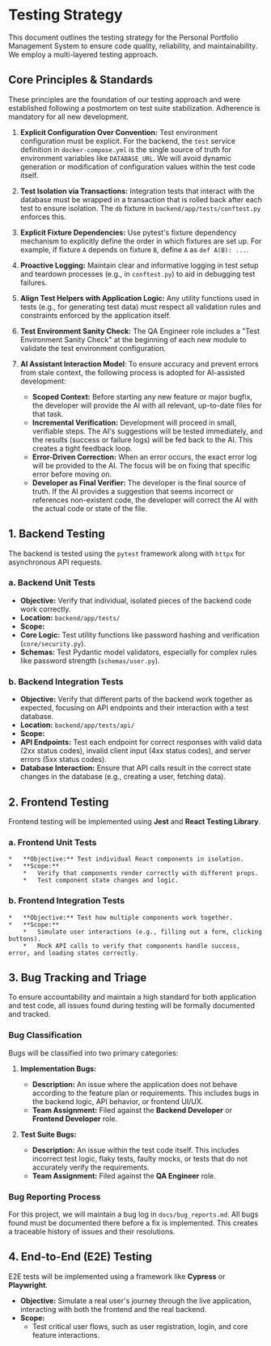 # Testing Strategy
 
This document outlines the testing strategy for the Personal Portfolio Management System to ensure code quality, reliability, and maintainability. We employ a multi-layered testing approach.

## Core Principles & Standards

These principles are the foundation of our testing approach and were established following a postmortem on test suite stabilization. Adherence is mandatory for all new development.

1. **Explicit Configuration Over Convention:** Test environment configuration must be explicit. For the backend, the `test` service definition in `docker-compose.yml` is the single source of truth for environment variables like `DATABASE_URL`. We will avoid dynamic generation or modification of configuration values within the test code itself.
2.  **Test Isolation via Transactions:** Integration tests that interact with the database must be wrapped in a transaction that is rolled back after each test to ensure isolation. The `db` fixture in `backend/app/tests/conftest.py` enforces this.
3.  **Explicit Fixture Dependencies:** Use pytest's fixture dependency mechanism to explicitly define the order in which fixtures are set up. For example, if fixture `A` depends on fixture `B`, define `A` as `def A(B): ...`.
4.  **Proactive Logging:** Maintain clear and informative logging in test setup and teardown processes (e.g., in `conftest.py`) to aid in debugging test failures.
5.  **Align Test Helpers with Application Logic:** Any utility functions used in tests (e.g., for generating test data) must respect all validation rules and constraints enforced by the application itself.
6.  **Test Environment Sanity Check:** The QA Engineer role includes a "Test Environment Sanity Check" at the beginning of each new module to validate the test environment configuration.

7.  **AI Assistant Interaction Model**: To ensure accuracy and prevent errors from stale context, the following process is adopted for AI-assisted development:
    *   **Scoped Context:** Before starting any new feature or major bugfix, the developer will provide the AI with all relevant, up-to-date files for that task.
    *   **Incremental Verification:** Development will proceed in small, verifiable steps. The AI's suggestions will be tested immediately, and the results (success or failure logs) will be fed back to the AI. This creates a tight feedback loop.
    *   **Error-Driven Correction:** When an error occurs, the exact error log will be provided to the AI. The focus will be on fixing that specific error before moving on.
    *   **Developer as Final Verifier:** The developer is the final source of truth. If the AI provides a suggestion that seems incorrect or references non-existent code, the developer will correct the AI with the actual code or state of the file.

## 1. Backend Testing

The backend is tested using the `pytest` framework along with `httpx` for asynchronous API requests.

### a. Backend Unit Tests

* **Objective:** Verify that individual, isolated pieces of the backend code work correctly.
* **Location:** `backend/app/tests/`
* **Scope:**
* **Core Logic:** Test utility functions like password hashing and verification (`core/security.py`).
* **Schemas:** Test Pydantic model validators, especially for complex rules like password strength (`schemas/user.py`).

### b. Backend Integration Tests

* **Objective:** Verify that different parts of the backend work together as expected, focusing on API endpoints and their interaction with a test database.
* **Location:** `backend/app/tests/api/`
* **Scope:**
* **API Endpoints:** Test each endpoint for correct responses with valid data (2xx status codes), invalid client input (4xx status codes), and server errors (5xx status codes).
* **Database Interaction:** Ensure that API calls result in the correct state changes in the database (e.g., creating a user, fetching data).

## 2. Frontend Testing

Frontend testing will be implemented using **Jest** and **React Testing Library**.
 
### a. Frontend Unit Tests

    *   **Objective:** Test individual React components in isolation.
    *   **Scope:**
        *   Verify that components render correctly with different props.
        *   Test component state changes and logic.

### b. Frontend Integration Tests

    *   **Objective:** Test how multiple components work together.
    *   **Scope:**
        *   Simulate user interactions (e.g., filling out a form, clicking buttons).
        *   Mock API calls to verify that components handle success, error, and loading states correctly.

## 3. Bug Tracking and Triage

To ensure accountability and maintain a high standard for both application and test code, all issues found during testing will be formally documented and tracked.

### Bug Classification

Bugs will be classified into two primary categories:

1.  **Implementation Bugs:**
    *   **Description:** An issue where the application does not behave according to the feature plan or requirements. This includes bugs in the backend logic, API behavior, or frontend UI/UX.
    *   **Team Assignment:** Filed against the **Backend Developer** or **Frontend Developer** role.

2.  **Test Suite Bugs:**
    *   **Description:** An issue within the test code itself. This includes incorrect test logic, flaky tests, faulty mocks, or tests that do not accurately verify the requirements.
    *   **Team Assignment:** Filed against the **QA Engineer** role.

### Bug Reporting Process

For this project, we will maintain a bug log in `docs/bug_reports.md`. All bugs found must be documented there before a fix is implemented. This creates a traceable history of issues and their resolutions.


## 4. End-to-End (E2E) Testing

E2E tests will be implemented using a framework like **Cypress** or **Playwright**.

*   **Objective:** Simulate a real user's journey through the live application, interacting with both the frontend and the real backend.
*   **Scope:**
    *   Test critical user flows, such as user registration, login, and core feature interactions.